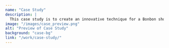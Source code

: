 ```yaml
---
name: "Case Study"
description: |
  This case study is to create an innovative technique for a Bonbon shop, giving the shop a new way to connect with their users/consumers while also giving the customer a unique experience that will stick in their mind and bring them back.
image: "/images/case_preview.png"
alt: "Preview of Case Study"
background: "case-bg"
link: "/work/case-study/"
---
```

